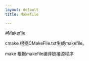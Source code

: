 ```yaml
---
layout: default
title: Makefile

---
```


#Makefile

cmake 根据CMakeFile.txt生成makefile。

make 根据makefile编译链接源程序